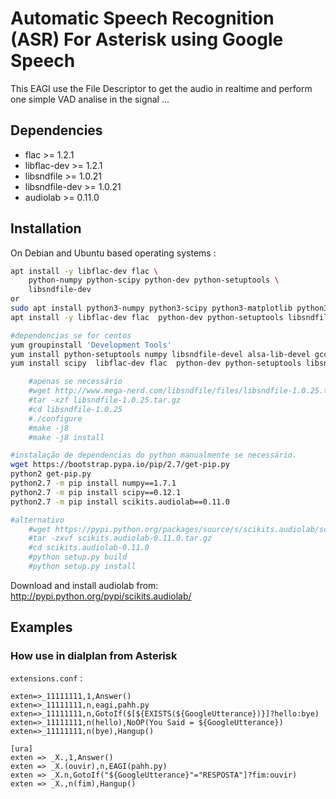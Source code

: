 # Automatic Speech Recognition (ASR) For Asterisk using Google Speech

This EAGI use the File Descriptor to get the audio in realtime and perform one simple VAD analise in the signal ... 

## Dependencies

- flac >= 1.2.1
- libflac-dev >= 1.2.1
- libsndfile >= 1.0.21
- libsndfile-dev >= 1.0.21
- audiolab >= 0.11.0

## Installation

On Debian and Ubuntu based operating systems :

```sh
apt install -y libflac-dev flac \
    python-numpy python-scipy python-dev python-setuptools \
    libsndfile-dev
or 
sudo apt install python3-numpy python3-scipy python3-matplotlib python3-pandas python3-sympy python3-nose
apt install -y libflac-dev flac  python-dev python-setuptools libsndfile-dev

#dependencias se for centos
yum groupinstall 'Development Tools'
yum install python-setuptools numpy libsndfile-devel alsa-lib-devel gcc
yum install scipy  libflac-dev flac  python-dev python-setuptools libsndfile-dev

    #apenas se necessário
    #wget http://www.mega-nerd.com/libsndfile/files/libsndfile-1.0.25.tar.gz
    #tar -xzf libsndfile-1.0.25.tar.gz
    #cd libsndfile-1.0.25
    #./configure
    #make -j8
    #make -j8 install

#instalação de dependencias do python manualmente se necessário.
wget https://bootstrap.pypa.io/pip/2.7/get-pip.py
python2 get-pip.py
python2.7 -m pip install numpy==1.7.1
python2.7 -m pip install scipy==0.12.1
python2.7 -m pip install scikits.audiolab==0.11.0

#alternativo
    #wget https://pypi.python.org/packages/source/s/scikits.audiolab/scikits.audiolab-0.11.0.tar.gz      
    #tar -zxvf scikits.audiolab-0.11.0.tar.gz
    #cd scikits.audiolab-0.11.0
    #python setup.py build
    #python setup.py install
```


Download and install audiolab from: http://pypi.python.org/pypi/scikits.audiolab/

## Examples

### How use in dialplan from Asterisk

`extensions.conf` :

```asterisk
exten=>_11111111,1,Answer()
exten=>_11111111,n,eagi,pahh.py
exten=>_11111111,n,GotoIf($[${EXISTS(${GoogleUtterance})}]?hello:bye)
exten=>_11111111,n(hello),NoOP(You Said = ${GoogleUtterance})
exten=>_11111111,n(bye),Hangup()
```

```
[ura]
exten => _X.,1,Answer()
exten => _X.(ouvir),n,EAGI(pahh.py)
exten => _X.n,GotoIf("${GoogleUtterance}"="RESPOSTA"]?fim:ouvir)
exten => _X.,n(fim),Hangup()
```
